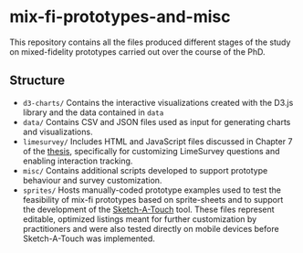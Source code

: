 #     mix-fi-prototypes-and-misc
This repository contains all the files produced different stages of the study on mixed-fidelity prototypes carried out over the course of the PhD.

## Structure
- `d3-charts/` Contains the interactive visualizations created with the D3.js library and the data contained in `data`
- `data/` Contains CSV and JSON files used as input for generating charts and visualizations.
- `limesurvey/` Includes HTML and JavaScript files discussed in Chapter 7 of the [thesis](https://github.com/fpolidoro/thesis-uol), specifically for customizing LimeSurvey questions and enabling interaction tracking.
- `misc/` Contains additional scripts developed to support prototype behaviour and survey customization.
- `sprites/` Hosts manually-coded prototype examples used to test the feasibility of mix-fi prototypes based on sprite-sheets and to support the development of the [Sketch-A-Touch](https://github.com/fpolidoro/sketch-a-touch) tool. These files represent editable, optimized listings meant for further customization by practitioners and were also tested directly on mobile devices before Sketch-A-Touch was implemented.